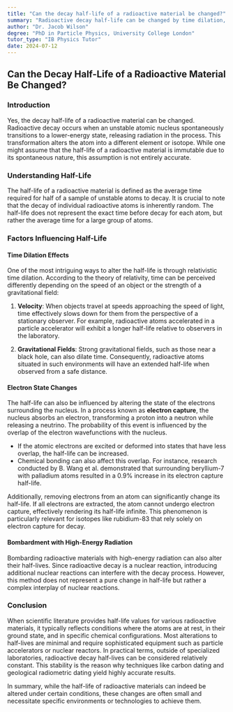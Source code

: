 ```yaml
---
title: "Can the decay half-life of a radioactive material be changed?"
summary: "Radioactive decay half-life can be changed by time dilation, altering the electron environment, or bombarding with high-energy radiation. While changes are often small, they can be significant in specialized labs. Learn more about how radioactive decay works and its implications."
author: "Dr. Jacob Wilson"
degree: "PhD in Particle Physics, University College London"
tutor_type: "IB Physics Tutor"
date: 2024-07-12
---
```


## Can the Decay Half-Life of a Radioactive Material Be Changed?

### Introduction

Yes, the decay half-life of a radioactive material can be changed. Radioactive decay occurs when an unstable atomic nucleus spontaneously transitions to a lower-energy state, releasing radiation in the process. This transformation alters the atom into a different element or isotope. While one might assume that the half-life of a radioactive material is immutable due to its spontaneous nature, this assumption is not entirely accurate.

### Understanding Half-Life

The half-life of a radioactive material is defined as the average time required for half of a sample of unstable atoms to decay. It is crucial to note that the decay of individual radioactive atoms is inherently random. The half-life does not represent the exact time before decay for each atom, but rather the average time for a large group of atoms.

### Factors Influencing Half-Life

#### Time Dilation Effects

One of the most intriguing ways to alter the half-life is through relativistic time dilation. According to the theory of relativity, time can be perceived differently depending on the speed of an object or the strength of a gravitational field:

1. **Velocity**: When objects travel at speeds approaching the speed of light, time effectively slows down for them from the perspective of a stationary observer. For example, radioactive atoms accelerated in a particle accelerator will exhibit a longer half-life relative to observers in the laboratory.

2. **Gravitational Fields**: Strong gravitational fields, such as those near a black hole, can also dilate time. Consequently, radioactive atoms situated in such environments will have an extended half-life when observed from a safe distance.

#### Electron State Changes

The half-life can also be influenced by altering the state of the electrons surrounding the nucleus. In a process known as **electron capture**, the nucleus absorbs an electron, transforming a proton into a neutron while releasing a neutrino. The probability of this event is influenced by the overlap of the electron wavefunctions with the nucleus. 

- If the atomic electrons are excited or deformed into states that have less overlap, the half-life can be increased. 
- Chemical bonding can also affect this overlap. For instance, research conducted by B. Wang et al. demonstrated that surrounding beryllium-7 with palladium atoms resulted in a 0.9% increase in its electron capture half-life.

Additionally, removing electrons from an atom can significantly change its half-life. If all electrons are extracted, the atom cannot undergo electron capture, effectively rendering its half-life infinite. This phenomenon is particularly relevant for isotopes like rubidium-83 that rely solely on electron capture for decay.

#### Bombardment with High-Energy Radiation

Bombarding radioactive materials with high-energy radiation can also alter their half-lives. Since radioactive decay is a nuclear reaction, introducing additional nuclear reactions can interfere with the decay process. However, this method does not represent a pure change in half-life but rather a complex interplay of nuclear reactions.

### Conclusion

When scientific literature provides half-life values for various radioactive materials, it typically reflects conditions where the atoms are at rest, in their ground state, and in specific chemical configurations. Most alterations to half-lives are minimal and require sophisticated equipment such as particle accelerators or nuclear reactors. In practical terms, outside of specialized laboratories, radioactive decay half-lives can be considered relatively constant. This stability is the reason why techniques like carbon dating and geological radiometric dating yield highly accurate results. 

In summary, while the half-life of radioactive materials can indeed be altered under certain conditions, these changes are often small and necessitate specific environments or technologies to achieve them.
    